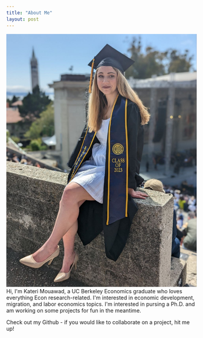 ```yaml
---
title: "About Me"
layout: post
---
```



![title](/assets/kat.jpg)
Hi, I'm Kateri Mouawad, a UC Berkeley Economics graduate who loves everything Econ research-related. I'm interested in economic development, migration, and labor economics topics. I'm interested in pursing a Ph.D. and am working on some projects for fun in the meantime. 


Check out my Github -  if you would like to collaborate on a project, hit me up! 

